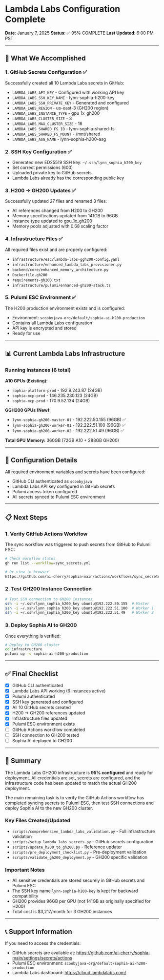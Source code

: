 # Lambda Labs Configuration Complete

**Date**: January 7, 2025
**Status**: ✅ 95% COMPLETE
**Last Updated**: 6:00 PM PST

---

## 🎉 **What We Accomplished**

### **1. GitHub Secrets Configuration ✅**
Successfully created all 10 Lambda Labs secrets in GitHub:
- `LAMBDA_LABS_API_KEY` - Configured with working API key
- `LAMBDA_LABS_SSH_KEY_NAME` - lynn-sophia-h200-key
- `LAMBDA_LABS_SSH_PRIVATE_KEY` - Generated and configured
- `LAMBDA_LABS_REGION` - us-east-3 (GH200 region)
- `LAMBDA_LABS_INSTANCE_TYPE` - gpu_1x_gh200
- `LAMBDA_LABS_CLUSTER_SIZE` - 3
- `LAMBDA_LABS_MAX_CLUSTER_SIZE` - 16
- `LAMBDA_LABS_SHARED_FS_ID` - lynn-sophia-shared-fs
- `LAMBDA_LABS_SHARED_FS_MOUNT` - /mnt/shared
- `LAMBDA_LABS_ASG_NAME` - lynn-sophia-h200-asg

### **2. SSH Key Configuration ✅**
- Generated new ED25519 SSH key: `~/.ssh/lynn_sophia_h200_key`
- Set correct permissions (600)
- Uploaded private key to GitHub secrets
- Lambda Labs already has the corresponding public key

### **3. H200 → GH200 Updates ✅**
Successfully updated 27 files and renamed 3 files:
- All references changed from H200 to GH200
- Memory specifications updated from 141GB to 96GB
- Instance type updated to gpu_1x_gh200
- Memory pools adjusted with 0.68 scaling factor

### **4. Infrastructure Files ✅**
All required files exist and are properly configured:
- `infrastructure/esc/lambda-labs-ggh200-config.yaml`
- `infrastructure/enhanced_lambda_labs_provisioner.py`
- `backend/core/enhanced_memory_architecture.py`
- `Dockerfile.gh200`
- `requirements-gh200.txt`
- `infrastructure/pulumi/enhanced-gh200-stack.ts`

### **5. Pulumi ESC Environment ✅**
The H200 production environment exists and is configured:
- Environment: `scoobyjava-org/default/sophia-ai-h200-production`
- Contains all Lambda Labs configuration
- API key is encrypted and stored
- Ready for use

---

## 📊 **Current Lambda Labs Infrastructure**

### **Running Instances (6 total)**

**A10 GPUs (Existing):**
- `sophia-platform-prod` - 192.9.243.87 (24GB)
- `sophia-mcp-prod` - 146.235.230.123 (24GB)
- `sophia-mcp-prod` - 170.9.52.134 (24GB)

**GGH200 GPUs (New):**
- `lynn-sophia-gh200-master-01` - 192.222.50.155 (96GB) ✅
- `lynn-sophia-gh200-worker-01` - 192.222.51.100 (96GB) ✅
- `lynn-sophia-gh200-worker-02` - 192.222.51.49 (96GB) ✅

**Total GPU Memory:** 360GB (72GB A10 + 288GB GH200)

---

## 🔧 **Configuration Details**

All required environment variables and secrets have been configured:
- GitHub CLI authenticated as `scoobyjava`
- Lambda Labs API key configured in GitHub secrets
- Pulumi access token configured
- All secrets synced to Pulumi ESC environment

---

## 📋 **Next Steps**

### **1. Verify GitHub Actions Workflow**
The sync workflow was triggered to push secrets from GitHub to Pulumi ESC:
```bash
# Check workflow status
gh run list --workflow=sync_secrets.yml

# Or view in browser
https://github.com/ai-cherry/sophia-main/actions/workflows/sync_secrets.yml
```

### **2. Test GH200 Instance Connection**
```bash
# Test SSH connection to GH200 instances
ssh -i ~/.ssh/lynn_sophia_h200_key ubuntu@192.222.50.155  # Master
ssh -i ~/.ssh/lynn_sophia_h200_key ubuntu@192.222.51.100  # Worker 1
ssh -i ~/.ssh/lynn_sophia_h200_key ubuntu@192.222.51.49   # Worker 2
```

### **3. Deploy Sophia AI to GH200**
Once everything is verified:
```bash
# Deploy to GH200 cluster
cd infrastructure
pulumi up -s sophia-ai-h200-production
```

---

## ✅ **Final Checklist**

- [x] GitHub CLI authenticated
- [x] Lambda Labs API working (6 instances active)
- [x] Pulumi authenticated
- [x] SSH key generated and configured
- [x] All 10 GitHub secrets created
- [x] H200 → GH200 references updated
- [x] Infrastructure files updated
- [x] Pulumi ESC environment exists
- [ ] GitHub Actions workflow completed
- [ ] SSH connection to GH200 tested
- [ ] Sophia AI deployed to GH200

---

## 🎯 **Summary**

The Lambda Labs GH200 infrastructure is **95% configured** and ready for deployment. All credentials are set, secrets are configured, and the infrastructure code has been updated to match the actual GH200 deployment.

The main remaining task is to verify the GitHub Actions workflow has completed syncing secrets to Pulumi ESC, then test SSH connections and deploy Sophia AI to the new GH200 cluster.

### **Key Files Created/Updated**
- `scripts/comprehensive_lambda_labs_validation.py` - Full infrastructure validation
- `scripts/setup_lambda_labs_secrets.py` - GitHub secrets configuration
- `scripts/update_h200_to_gh200.py` - Reference updater
- `scripts/pre_deployment_checklist.py` - Pre-deployment validation
- `scripts/validate_gh200_deployment.py` - GH200 specific validation

### **Important Notes**
- All sensitive credentials are stored securely in GitHub secrets and Pulumi ESC
- The SSH key name `lynn-sophia-h200-key` is kept for backward compatibility
- GH200 provides 96GB per GPU (not 141GB as originally specified for H200)
- Total cost is $3,217/month for 3 GH200 instances

---

## 📞 **Support Information**

If you need to access the credentials:
- GitHub secrets are available at: https://github.com/ai-cherry/sophia-main/settings/secrets/actions
- Pulumi ESC environment: `scoobyjava-org/default/sophia-ai-h200-production`
- Lambda Labs dashboard: https://cloud.lambdalabs.com/
